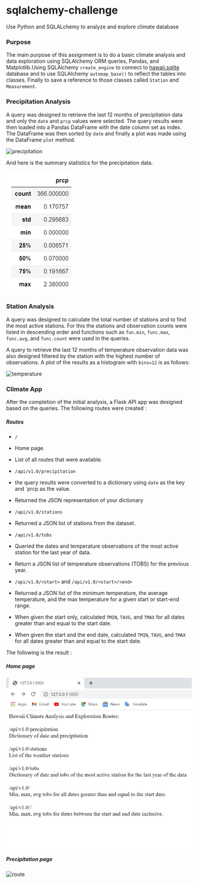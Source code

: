 # sqlalchemy-challenge

Use Python and SQLALchemy to analyze and explore climate database


### Purpose

The main purpose of this assignment is to do a basic climate analysis and data exploration using SQLAlchemy ORM queries, Pandas, and Matplotlib.Using SQLAlchemy `create_engine` to connect to [hawaii.sqlite](Resources/hawaii.sqlite) database and to use SQLAlchemy `automap_base()` to reflect the tables into classes. Finally to save a reference to those classes called `Station` and `Measurement`.


### Precipitation Analysis

A query was designed to retrieve the last 12 months of precipitation data and only the `date` and `prcp` values were selected. The query results were then loaded into a Pandas DataFrame with the date column set as index. The DataFrame was then sorted by `date` and finally a plot was made using the DataFrame `plot` method.

![precipitation](https://github.com/Anumala89/sqlalchemy-climate-analysis-exploration/blob/main/Graphs/Precipitation_Bargraph.png)

And here is the summary statistics for the precipitation data.

![summary](Images/statistics_summary.png)


### Station Analysis

A query was designed to calculate the total number of stations and to find the most active stations. For this the stations and observation counts were listed in descending order and functions such as `fun.min`, `func.max`, `func.avg`, and `func.count` were used in the queries. 

A query to retrieve the last 12 months of temperature observation data was also designed filtered by the station with the highest number of observations. A plot of the results as a histogram with `bins=12` is as follows:

![temperature](https://github.com/Anumala89/sqlalchemy-climate-analysis-exploration/blob/main/Graphs/Temperature_Histogram.png)


### Climate App

After the completion of the initial analysis, a Flask API app was designed based on the queries. The following routes were created :

##### Routes

* `/`
 * Home page.
 * List of all routes that were available.

* `/api/v1.0/precipitation`
 * the query results were converted to a dictionary using `date` as the key and `prcp    as the value.
 * Returned the JSON representation of your dictionary

* `/api/v1.0/stations`
 * Returned a JSON list of stations from the dataset.

* `/api/v1.0/tobs`
 * Queried the dates and temperature observations of the most active station for the last year of data.
 * Return a JSON list of temperature observations (TOBS) for the previous year.

* `/api/v1.0/<start>` and `/api/v1.0/<start>/<end>`
 * Returned a JSON list of the minimum temperature, the average temperature, and the max temperature for a given start or start-end range.
 * When given the start only, calculated `TMIN`, `TAVG`, and `TMAX` for all dates greater than and equal to the start date.
 * When given the start and the end date, calculated `TMIN`, `TAVG`, and `TMAX` for all dates greater than and equal to the start date.

 The following is the result :

##### Home page
 
 ![api](Images/api.png)

##### Precipitation page

![route](Image/route.png)


